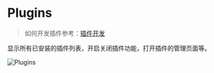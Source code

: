 # Plugins

> 如何开发插件参考：[插件开发](#plugins)

显示所有已安装的插件列表，开启关闭插件功能，打开插件的管理页面等。

![Plugins](https://avwo.github.io/whistle/img/plugins.gif)